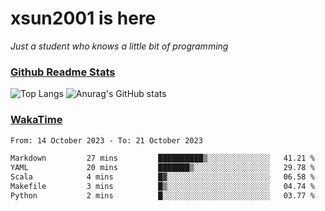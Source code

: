 # xsun2001 is here

*Just a student who knows a little bit of programming*

### [Github Readme Stats](https://github.com/anuraghazra/github-readme-stats)

![Top Langs](https://github-readme-stats.vercel.app/api/top-langs/?username=xsun2001&layout=compact&theme=radical) ![Anurag's GitHub stats](https://github-readme-stats.vercel.app/api?username=xsun2001&show_icons=true&theme=radical)

### [WakaTime](https://wakatime.com)

<!--START_SECTION:waka-->

```txt
From: 14 October 2023 - To: 21 October 2023

Markdown         27 mins         ██████████▒░░░░░░░░░░░░░░   41.21 %
YAML             20 mins         ███████▒░░░░░░░░░░░░░░░░░   29.78 %
Scala            4 mins          █▓░░░░░░░░░░░░░░░░░░░░░░░   06.58 %
Makefile         3 mins          █▒░░░░░░░░░░░░░░░░░░░░░░░   04.74 %
Python           2 mins          █░░░░░░░░░░░░░░░░░░░░░░░░   03.77 %
```

<!--END_SECTION:waka-->
